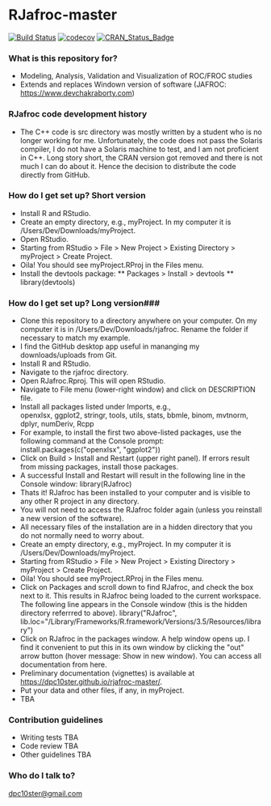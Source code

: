 RJafroc-master
========

[![Build Status](https://travis-ci.org/dpc10ster/rjafroc-master.svg?branch=master)](https://travis-ci.org/dpc10ster/rjafroc-master)
[![codecov](https://codecov.io/gh/dpc10ster/rjafroc-master/branch/master/graph/badge.svg)](https://codecov.io/gh/dpc10ster/rjafroc-master)
[![CRAN\_Status\_Badge](http://www.r-pkg.org/badges/version/rjafroc)](https://cran.r-project.org/package=rjafroc)

### What is this repository for? ###
* Modeling, Analysis, Validation and Visualization of ROC/FROC studies
* Extends and replaces Windown version of software (JAFROC: https://www.devchakraborty.com)

### RJafroc code development history ###
* The C++ code is src directory was mostly written by a student who is no longer working for me. Unfortunately, the code does not pass the Solaris compiler, I do not have a Solaris machine to test, and I am not proficient in C++. Long story short, the CRAN version got removed and there is not much I can do about it. Hence the decision to distribute the code directly from GitHub.   

### How do I get set up? Short version ###
* Install R and RStudio.
* Create an empty directory, e.g., myProject. In my computer it is /Users/Dev/Downloads/myProject.
* Open RStudio. 
* Starting from RStudio > File > New Project > Existing Directory > myProject > Create Project.
* Oila! You should see myProject.RProj in the Files menu.
* Install the devtools package: 
** Packages > Install > devtools
** library(devtools)

### How do I get set up? Long version###
* Clone this repository to a directory anywhere on your computer. On my computer it is in /Users/Dev/Downloads/rjafroc. Rename the folder if necessary to match my example. 
* I find the GitHub desktop app useful in mananging my downloads/uploads from Git.
* Install R and RStudio.
* Navigate to the rjafroc directory.
* Open RJafroc.Rproj. This will open RStudio. 
* Navigate to File menu (lower-right window) and click on DESCRIPTION file.
* Install all packages listed under Imports, e.g.,    
    openxlsx,
    ggplot2,
    stringr,
    tools,
    utils,
    stats,
    bbmle,
    binom,
    mvtnorm,
    dplyr,
    numDeriv,
    Rcpp
* For example, to install the first two above-listed packages, use the following command at the Console prompt:
   install.packages(c("openxlsx", "ggplot2"))
* Click on Build > Install and Restart (upper right panel). If errors result from missing packages, install those packages.
* A successful Install and Restart will result in the following line in the Console window:
  library(RJafroc)
* Thats it! RJafroc has been installed to your computer and is visible to any other R project in any directory.
* You will not need to access the RJafroc folder again (unless you reinstall a new version of the software). 
* All necessary files of the installation are in a hidden directory that you do not normally need to worry about.
* Create an empty directory, e.g., myProject. In my computer it is /Users/Dev/Downloads/myProject.
* Starting from RStudio > File > New Project > Existing Directory > myProject > Create Project.
* Oila! You should see myProject.RProj in the Files menu.
* Click on Packages and scroll down to find RJafroc, and check the box next to it. This results in RJafroc being loaded to the current workspace. The following line appears in the Console window (this is the hidden directory referrred to above).
  library("RJafroc", lib.loc="/Library/Frameworks/R.framework/Versions/3.5/Resources/library")
* Click on RJafroc in the packages window. A help window opens up. I find it convenient to put this in its own window by clicking the "out" arrow button (hover message: Show in new window). You can access all documentation from here.
* Preliminary documentation (vignettes) is available at https://dpc10ster.github.io/rjafroc-master/.
* Put your data and other files, if any, in myProject.
* TBA

### Contribution guidelines ###

* Writing tests
  TBA
* Code review
  TBA
* Other guidelines
  TBA

### Who do I talk to? ###

dpc10ster@gmail.com

